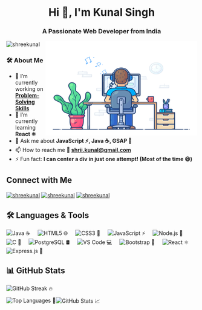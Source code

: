 <h1 align="center">Hi 👋, I'm Kunal Singh</h1>
<h3 align="center">A Passionate Web Developer from India</h3>

<img align="right" src="https://raw.githubusercontent.com/jsuarezruiz/jsuarezruiz/master/images/coding.gif" height="250" width="400">

<p align="left"> <img src="https://komarev.com/ghpvc/?username=shreekunal&label=Profile%20views&color=0e75b6&style=flat" alt="shreekunal"/> </p>

### 🛠️ About Me  

- 🔭 I’m currently working on **[Problem-Solving Skills](https://github.com/shreekunal/DSA-Practice)**
- 🌱 I’m currently learning **React ⚛️**
- 💬 Ask me about **JavaScript ⚡, Java ☕, GSAP 🎨**
- 📫 How to reach me **📩 shrii.kunal@gmail.com**
- ⚡ Fun fact: **I can center a div in just one attempt! (Most of the time 😆)**

## Connect with Me  

<p align="left">
<a href="https://linkedin.com/in/shreekunal" target="blank"><img align="center" src="https://img.shields.io/static/v1?message=LinkedIn&logo=linkedin&label=&color=0077B5&logoColor=white&labelColor=&style=for-the-badge" alt="shreekunal" height="32"/></a>
<a href="https://www.hackerrank.com/profile/shrii_kunal" target="blank"><img align="center" src="https://img.shields.io/static/v1?message=HackerRank&logo=hackerrank&label=&color=2EC866&logoColor=white&labelColor=&style=for-the-badge" alt="shreekunal" height="32"/></a>
<a href="mailto:shrii.kunal@gmail.com" target="blank"><img align="center" src="https://img.shields.io/static/v1?message=Gmail&logo=gmail&label=&color=D14836&logoColor=white&labelColor=&style=for-the-badge" alt="shreekunal" height="32"/></a>
</p>

## 🛠️ Languages & Tools  

<div align="left">
  <img src="https://cdn.jsdelivr.net/gh/devicons/devicon/icons/java/java-original.svg" height="40" alt="Java ☕" />
  <img width="12" />
  <img src="https://cdn.jsdelivr.net/gh/devicons/devicon/icons/html5/html5-original.svg" height="40" alt="HTML5 🌐" />
  <img width="12" />
  <img src="https://cdn.jsdelivr.net/gh/devicons/devicon/icons/css3/css3-original.svg" height="40" alt="CSS3 🎨" />
  <img width="12" />
  <img src="https://cdn.jsdelivr.net/gh/devicons/devicon/icons/javascript/javascript-original.svg" height="40" alt="JavaScript ⚡" />
  <img width="12" />
  <img src="https://cdn.jsdelivr.net/gh/devicons/devicon/icons/nodejs/nodejs-original.svg" height="40" alt="Node.js 🌳" />
  <img width="12" />
  <img src="https://cdn.jsdelivr.net/gh/devicons/devicon/icons/c/c-original.svg" height="40" alt="C 🚀" />
  <img width="12" />
  <img src="https://cdn.jsdelivr.net/gh/devicons/devicon/icons/postgresql/postgresql-original.svg" height="40" alt="PostgreSQL 🛢️" />
  <img width="12" />
  <img src="https://cdn.jsdelivr.net/gh/devicons/devicon/icons/vscode/vscode-original.svg" height="40" alt="VS Code 💻" />
  <img width="12" />
  <img src="https://cdn.jsdelivr.net/gh/devicons/devicon/icons/bootstrap/bootstrap-original.svg" height="40" alt="Bootstrap 💜" />
  <img width="12" />
  <img src="https://cdn.jsdelivr.net/gh/devicons/devicon/icons/react/react-original.svg" height="40" alt="React ⚛️" />
  <img width="12" />
  <img src="https://cdn.jsdelivr.net/gh/devicons/devicon/icons/express/express-original.svg" height="40" alt="Express.js 🚀" />
</div>



## 📊 GitHub Stats  

<p><img src="[https://github-readme-streak-stats.herokuapp.com?user=shreekunal&theme=highcontrast&border_radius=3](https://github-readme-streak-stats.herokuapp.com?user=shreekunal&theme=chartreuse-dark&hide_border=true&card_width=510)" alt="GitHub Streak 🔥" /></p>

<p><img align="left" src="https://github-readme-stats.vercel.app/api/top-langs?username=shreekunal&show_icons=true&locale=en&layout=compact&theme=chartreuse-dark" alt="Top Languages 🚀" /></p>

<p><img align="center" src="https://github-readme-stats.vercel.app/api?username=shreekunal&show_icons=true&locale=en&theme=chartreuse-dark" alt="GitHub Stats 📈" /></p>
